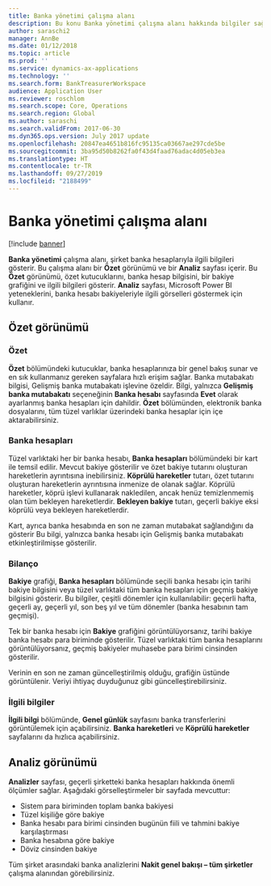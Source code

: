 ```yaml
---
title: Banka yönetimi çalışma alanı
description: Bu konu Banka yönetimi çalışma alanı hakkında bilgiler sağlar. Bu çalışma alanı, şirket banka hesaplarıyla ilgili bilgiyi gösterir ve bir Özet görünümü ve bir Analiz sayfası içerir. Bu özet görünümü, özet kutucuklarını, banka hesap bilgisini, bir bakiye grafiğini ve ilgili bilgileri gösterir. Analiz sayfası, Microsoft Power BI yeteneklerini, banka hesabı bakiyeleriyle ilgili görselleri göstermek için kullanır.
author: saraschi2
manager: AnnBe
ms.date: 01/12/2018
ms.topic: article
ms.prod: ''
ms.service: dynamics-ax-applications
ms.technology: ''
ms.search.form: BankTreasurerWorkspace
audience: Application User
ms.reviewer: roschlom
ms.search.scope: Core, Operations
ms.search.region: Global
ms.author: saraschi
ms.search.validFrom: 2017-06-30
ms.dyn365.ops.version: July 2017 update
ms.openlocfilehash: 20847ea4651b816fc95135ca03667ae297cde5be
ms.sourcegitcommit: 3ba95d50b8262fa0f43d4faad76adac4d05eb3ea
ms.translationtype: HT
ms.contentlocale: tr-TR
ms.lasthandoff: 09/27/2019
ms.locfileid: "2188499"
---
```

# <a name="bank-management-workspace"></a>Banka yönetimi çalışma alanı

[!include [banner](../includes/banner.md)]

**Banka yönetimi** çalışma alanı, şirket banka hesaplarıyla ilgili bilgileri gösterir. Bu çalışma alanı bir **Özet** görünümü ve bir **Analiz** sayfası içerir. Bu **Özet** görünümü, özet kutucuklarını, banka hesap bilgisini, bir bakiye grafiğini ve ilgili bilgileri gösterir. **Analiz** sayfası, Microsoft Power BI yeteneklerini, banka hesabı bakiyeleriyle ilgili görselleri göstermek için kullanır.

## <a name="summary-view"></a>Özet görünümü

### <a name="summary"></a>Özet

**Özet** bölümündeki kutucuklar, banka hesaplarınıza bir genel bakış sunar ve en sık kullanmanız gereken sayfalara hızlı erişim sağlar. Banka mutabakatı bilgisi, Gelişmiş banka mutabakatı işlevine özeldir. Bilgi, yalnızca **Gelişmiş banka mutabakatı** seçeneğinin **Banka hesabı** sayfasında **Evet** olarak ayarlanmış banka hesapları için dahildir. **Özet** bölümünden, elektronik banka dosyalarını, tüm tüzel varlıklar üzerindeki banka hesaplar için içe aktarabilirsiniz.

### <a name="bank-accounts"></a>Banka hesapları

Tüzel varlıktaki her bir banka hesabı, **Banka hesapları** bölümündeki bir kart ile temsil edilir. Mevcut bakiye gösterilir ve özet bakiye tutarını oluşturan hareketlerin ayrıntısına inebilirsiniz. **Köprülü hareketler** tutarı, özet tutarını oluşturan hareketlerin ayrıntısına inmenize de olanak sağlar. Köprülü hareketler, köprü işlevi kullanarak nakledilen, ancak henüz temizlenmemiş olan tüm bekleyen hareketlerdir. **Bekleyen bakiye** tutarı, geçerli bakiye eksi köprülü veya bekleyen hareketlerdir.

Kart, ayrıca banka hesabında en son ne zaman mutabakat sağlandığını da gösterir Bu bilgi, yalnızca banka hesabı için Gelişmiş banka mutabakatı etkinleştirilmişse gösterilir.

### <a name="balance"></a>Bilanço

**Bakiye** grafiği, **Banka hesapları** bölümünde seçili banka hesabı için tarihi bakiye bilgisini veya tüzel varlıktaki tüm banka hesapları için geçmiş bakiye bilgisini gösterir. Bu bilgiler, çeşitli dönemler için kullanılabilir: geçerli hafta, geçerli ay, geçerli yıl, son beş yıl ve tüm dönemler (banka hesabının tam geçmişi). 

Tek bir banka hesabı için **Bakiye** grafiğini görüntülüyorsanız, tarihi bakiye banka hesabı para biriminde gösterilir. Tüzel varlıktaki tüm banka hesaplarını görüntülüyorsanız, geçmiş bakiyeler muhasebe para birimi cinsinden gösterilir.

Verinin en son ne zaman güncelleştirilmiş olduğu, grafiğin üstünde görüntülenir. Veriyi ihtiyaç duyduğunuz gibi güncelleştirebilirsiniz.

### <a name="related-information"></a>İlgili bilgiler

**İlgili bilgi** bölümünde, **Genel günlük** sayfasını banka transferlerini görüntülemek için açabilirsiniz. **Banka hareketleri** ve **Köprülü hareketler** sayfalarını da hızlıca açabilirsiniz.

## <a name="analytics-view"></a>Analiz görünümü

**Analizler** sayfası, geçerli şirketteki banka hesapları hakkında önemli ölçümler sağlar. Aşağıdaki görselleştirmeler bir sayfada mevcuttur:

-   Sistem para biriminden toplam banka bakiyesi
-   Tüzel kişiliğe göre bakiye
-   Banka hesabı para birimi cinsinden bugünün fiili ve tahmini bakiye karşılaştırması
-   Banka hesabına göre bakiye
-   Döviz cinsinden bakiye

Tüm şirket arasındaki banka analizlerini **Nakit genel bakışı – tüm şirketler** çalışma alanından görebilirsiniz.
